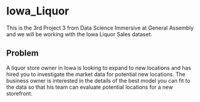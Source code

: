 # Iowa_Liquor

This is the 3rd Project 3 from Data Science Immersive at General Assembly and we will be working with the Iowa Liquor Sales dataset. 

## Problem

A liquor store owner in Iowa is looking to expand to new locations and has hired you to investigate the market data for potential new locations. The business owner is interested in the details of the best model you can fit to the data so that his team can evaluate potential locations for a new storefront.
